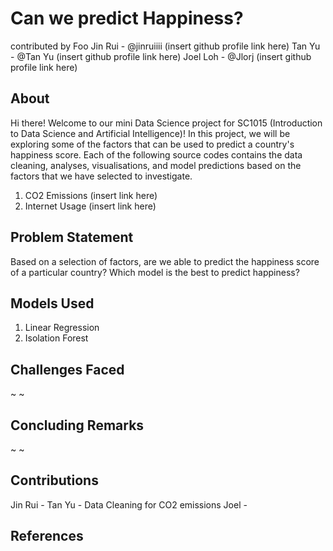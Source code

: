 # Can we predict Happiness?
contributed by 
Foo Jin Rui - @jinruiiii (insert github profile link here)
Tan Yu      - @Tan Yu    (insert github profile link here)
Joel Loh    - @Jlorj     (insert github profile link here)

## About
Hi there! Welcome to our mini Data Science project for SC1015 (Introduction to Data Science and Artificial Intelligence)!
In this project, we will be exploring some of the factors that can be used to predict a country's happiness score. 
Each of the following source codes contains the data cleaning, analyses, visualisations, and model predictions based on the factors that we have selected to investigate.

1. CO2 Emissions  (insert link here)
2. Internet Usage (insert link here)

## Problem Statement
Based on a selection of factors, are we able to predict the happiness score of a particular country?
Which model is the best to predict happiness?

## Models Used
1. Linear Regression
2. Isolation Forest 

## Challenges Faced 
~ 
~ 

## Concluding Remarks
~
~

## Contributions
Jin Rui - 
Tan Yu  - Data Cleaning for CO2 emissions
Joel    - 

## References


